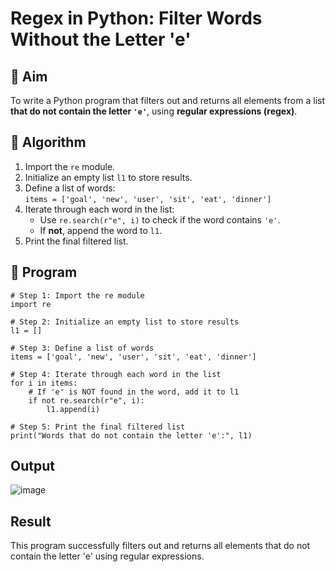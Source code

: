 # Regex in Python: Filter Words Without the Letter 'e'

## 🎯 Aim
To write a Python program that filters out and returns all elements from a list **that do not contain the letter `'e'`**, using **regular expressions (regex)**.

## 🧠 Algorithm
1. Import the `re` module.
2. Initialize an empty list `l1` to store results.
3. Define a list of words:  
   `items = ['goal', 'new', 'user', 'sit', 'eat', 'dinner']`
4. Iterate through each word in the list:
   - Use `re.search(r"e", i)` to check if the word contains `'e'`.
   - If **not**, append the word to `l1`.
5. Print the final filtered list.

## 🧾 Program
```
# Step 1: Import the re module
import re

# Step 2: Initialize an empty list to store results
l1 = []

# Step 3: Define a list of words
items = ['goal', 'new', 'user', 'sit', 'eat', 'dinner']

# Step 4: Iterate through each word in the list
for i in items:
    # If 'e' is NOT found in the word, add it to l1
    if not re.search(r"e", i):
        l1.append(i)

# Step 5: Print the final filtered list
print("Words that do not contain the letter 'e':", l1)
```
## Output

![image](https://github.com/user-attachments/assets/4b059619-c0d9-4357-ae41-1b99228080bc)


## Result
This program successfully filters out and returns all elements that do not contain the letter 'e' using regular expressions.
